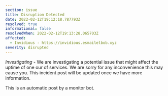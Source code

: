 ```yaml
---
section: issue
title: Disruption Detected
date: 2022-02-12T19:12:18.787793Z
resolved: true
informational: false
resolvedWhen: 2022-02-12T19:13:28.065703Z
affected:
  - Invidious - https://invidious.esmailelbob.xyz
severity: disrupted
---
```

*Investigating* - We are investigating a potential issue that might affect the uptime of one our of services. We are sorry for any inconvenience this may cause you. This incident post will be updated once we have more information.

This is an automatic post by a monitor bot.
        